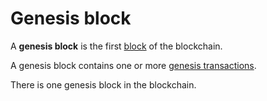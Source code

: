 # Genesis block

A **genesis block** is the first [block](/blockchain/block.md) of the blockchain.

A genesis block contains one or more [genesis transactions](/blockchain/transaction-type/genesis-transaction.md).

There is one genesis block in the blockchain.

